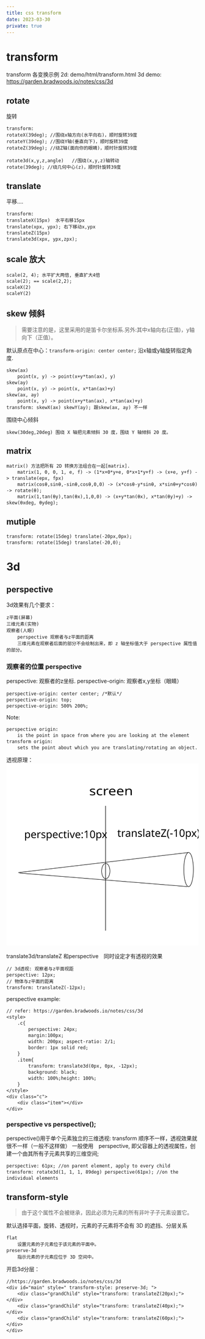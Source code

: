 ```yaml
---
title: css transform
date: 2023-03-30
private: true
---
```

# transform
transform 各变换示例
2d: demo/html/transform.html
3d demo: https://garden.bradwoods.io/notes/css/3d
## rotate
旋转

    transform:
    rotateX(39deg); //围绕x轴方向(水平向右)，顺时旋转39度
    rotateY(39deg); //围绕Y轴(垂直向下)，顺时旋转39度
    rotateZ(39deg); //绕Z轴(面向你的眼睛)，顺时针旋转39度

    rotate3d(x,y,z,angle)	//围绕(x,y,z)轴转动
    rotate(39deg); //绕几何中心(z)，顺时针旋转39度

## translate
平移....

    transform: 
    translateX(15px)  水平右移15px
    translate(xpx, ypx); 右下移动x,ypx
    translateZ(15px)  
    translate3d(xpx, ypx,zpx); 

## scale 放大
    scale(2, 4); 水平扩大两倍, 垂直扩大4倍
    scale(2); == scale(2,2);
    scaleX(2)
    scaleY(2)

## skew 倾斜
> 需要注意的是，这里采用的是笛卡尔坐标系.另外:其中x轴向右(正值)，y轴向下（正值）。

默认原点在中心：`transform-origin: center center;` 沿x轴或y轴旋转指定角度.

    skew(ax)
        point(x, y) -> point(x+y*tan(ax), y)
    skew(ay)
        point(x, y) -> point(x, x*tan(ax)+y)
    skew(ax, ay)
        point(x, y) -> point(x+y*tan(ax), x*tan(ax)+y)
    transform: skewX(ax) skewY(ay); 跟skew(ax, ay) 不一样

围绕中心倾斜

    skew(30deg,20deg) 围绕 X 轴把元素倾斜 30 度，围绕 Y 轴倾斜 20 度。

## matrix
    matrix() 方法把所有 2D 转换方法组合在一起[matrix].
        matrix(1, 0, 0, 1, e, f) -> (1*x+0*y+e, 0*x+1*y+f) -> (x+e, y+f) -> translate(epx, fpx)
        matrix(cosθ,sinθ,-sinθ,cosθ,0,0) -> (x*cosθ-y*sinθ, x*sinθ+y*cosθ) -> rotate(θ);
        matrix(1,tan(θy),tan(θx),1,0,0) -> (x+y*tan(θx), x*tan(θy)+y) -> skew(θxdeg, θydeg);

## mutiple

    transform: rotate(15deg) translate(-20px,0px);
    transform: rotate(15deg) translate(-20,0);
# 3d
## perspective
3d效果有几个要求：

    z平面(屏幕)
    三维元素(实物)
    观察者(人眼)
        perspective 观察者与z平面的距离
        三维元素在观察者后面的部分不会绘制出来，即 z 轴坐标值大于 perspective 属性值的部分。


### 观察者的位置 perspective
perspective: 观察者的z坐标. 
perspective-origin: 观察者x,y坐标（眼睛）

    perspective-origin: center center; /*默认*/
    perspective-origin: top; 
    perspective-origin: 500% 200%;

Note:

    perspective origin:
        is the point in space from where you are looking at the element
    transform origin: 
        sets the point about which you are translating/rotating an object.

透视原理：
![](/img/css/3d/perspective-translateZ.svg)

translate3d/translateZ 和perspective　同时设定才有透视的效果

    // 3d透视: 观察者与z平面视距
    perspective: 12px;
    // 物体与z平面的距离
    transform: translateZ(-12px);

perspective example:

    // refer: https://garden.bradwoods.io/notes/css/3d
    <style>
        .c{
            perspective: 24px;
            margin:100px;
            width: 200px; aspect-ratio: 2/1;
            border: 1px solid red;
        }
        .item{
            transform: translate3d(0px, 0px, -12px);
            background: black;
            width: 100%;height: 100%;
        }
    </style>
    <div class="c">
        <div class="item"></div>
    </div>

### perspective vs perspective();
perspective()用于单个元素独立的三维透视: transform 顺序不一样，透视效果就很不一样（一般不这样做）
一般使用　perspective, 即父容器上的透视属性，创建一个由其所有子元素共享的三维空间;

    perspective: 61px; //on parent element, apply to every child
    transform: rotate3d(1, 1, 1, 89deg) perspective(61px); //on the individual elements

##  transform-style
> 由于这个属性不会被继承，因此必须为元素的所有非叶子子元素设置它。

默认选择平面，旋转、透视时，元素的子元素将不会有 3D 的遮挡、分层关系

    flat
        设置元素的子元素位于该元素的平面中。
    preserve-3d
        指示元素的子元素应位于 3D 空间中。

开启3d分层：

    //https://garden.bradwoods.io/notes/css/3d
    <div id="main" style=" transform-style: preserve-3d; ">
        <div class="grandChild" style="transform: translateZ(20px);"></div>
        <div class="grandChild" style="transform: translateZ(40px);"></div>
        <div class="grandChild" style="transform: translateZ(60px);"></div>
    </div>
